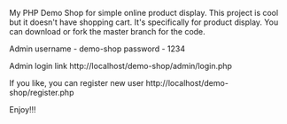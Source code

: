 My PHP Demo Shop for simple online product display. This project is cool but it doesn't have shopping cart. It's specifically for product display. You can download or fork the master branch for the code.

Admin 
username - demo-shop 
password - 1234

Admin login link http://localhost/demo-shop/admin/login.php

If you like, you can register new user http://localhost/demo-shop/register.php

Enjoy!!!
